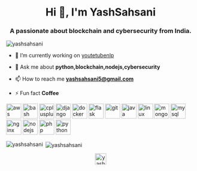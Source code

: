 <h1 align="center">Hi 👋, I'm YashSahsani</h1>
<h3 align="center">A passionate about blockchain and cybersecurity from India.</h3>

<p align="left"> <img src="https://komarev.com/ghpvc/?username=yashsahsani" alt="yashsahsani" /> </p>

- 🔭 I’m currently working on [youtetubenlp](https://github.com/YouTubeNLP)

- 💬 Ask me about **python,blockchain,nodejs,cybersecurity**

- 📫 How to reach me **yashsahsani5@gmail.com**

- ⚡ Fun fact **Coffee**

<p align="left"><img src="https://devicons.github.io/devicon/devicon.git/icons/amazonwebservices/amazonwebservices-original-wordmark.svg" alt="aws" width="40" height="40"/> <img src="https://www.vectorlogo.zone/logos/gnu_bash/gnu_bash-icon.svg" alt="bash" width="40" height="40"/> <img src="https://devicons.github.io/devicon/devicon.git/icons/cplusplus/cplusplus-original.svg" alt="cplusplus" width="40" height="40"/> <img src="https://devicons.github.io/devicon/devicon.git/icons/django/django-original.svg" alt="django" width="40" height="40"/> <img src="https://devicons.github.io/devicon/devicon.git/icons/docker/docker-original-wordmark.svg" alt="docker" width="40" height="40"/> <img src="https://www.vectorlogo.zone/logos/pocoo_flask/pocoo_flask-icon.svg" alt="flask" width="40" height="40"/> <img src="https://www.vectorlogo.zone/logos/git-scm/git-scm-icon.svg" alt="git" width="40" height="40"/> <img src="https://devicons.github.io/devicon/devicon.git/icons/java/java-original-wordmark.svg" alt="java" width="40" height="40"/> <img src="https://devicons.github.io/devicon/devicon.git/icons/linux/linux-original.svg" alt="linux" width="40" height="40"/> <img src="https://devicons.github.io/devicon/devicon.git/icons/mongodb/mongodb-original-wordmark.svg" alt="mongodb" width="40" height="40"/> <img src="https://devicons.github.io/devicon/devicon.git/icons/mysql/mysql-original-wordmark.svg" alt="mysql" width="40" height="40"/> <img src="https://devicons.github.io/devicon/devicon.git/icons/nginx/nginx-original.svg" alt="nginx" width="40" height="40"/> <img src="https://devicons.github.io/devicon/devicon.git/icons/nodejs/nodejs-original-wordmark.svg" alt="nodejs" width="40" height="40"/> <img src="https://devicons.github.io/devicon/devicon.git/icons/php/php-original.svg" alt="php" width="40" height="40"/> <img src="https://devicons.github.io/devicon/devicon.git/icons/python/python-original.svg" alt="python" width="40" height="40"/></p><p><img align="left" src="https://github-readme-stats.vercel.app/api/top-langs/?username=yashsahsani&layout=compact&hide=html" alt="yashsahsani" /></p>

<p>&nbsp;<img align="center" src="https://github-readme-stats.vercel.app/api?username=YashSahsani&&show_icons=true&title_color=ffffff&icon_color=bb2acf&text_color=daf7dc&bg_color=151515" alt="yashsahsani" /></p>

<p align="center">
<a href="https://linkedin.com/in/yash sahsani" target="blank"><img align="center" src="https://cdn.jsdelivr.net/npm/simple-icons@3.0.1/icons/linkedin.svg" alt="yash sahsani" height="30" width="30" /></a>
</p>
